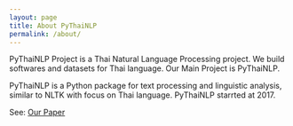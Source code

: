 ```yaml
---
layout: page
title: About PyThaiNLP
permalink: /about/
---
```


PyThaiNLP Project is a Thai Natural Language Processing project. We build softwares and datasets for Thai language. Our Main Project is PyThaiNLP.

PyThaiNLP is a Python package for text processing and linguistic analysis, similar to NLTK with focus on Thai language. PyThaiNLP starrted at 2017.

See: [Our Paper](https://aclanthology.org/2023.nlposs-1.4/)
